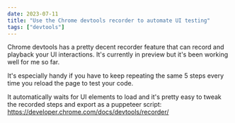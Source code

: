 ```yaml
---
date: 2023-07-11
title: "Use the Chrome devtools recorder to automate UI testing"
tags: ["devtools"]
---
```



Chrome devtools has a pretty decent recorder feature that can record and playback your UI interactions.
It's currently in preview but it's been working well for me so far.

It's especially handy if you have to keep repeating the same 5 steps every time you reload the page to test your code.

It automatically waits for UI elements to load and it's pretty easy to tweak the recorded steps and export as a puppeteer script: https://developer.chrome.com/docs/devtools/recorder/

